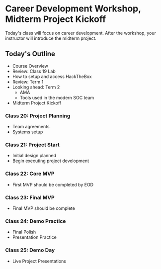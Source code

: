 # Career Development Workshop, Midterm Project Kickoff

Today's class will focus on career development. After the workshop, your instructor will introduce the midterm project.

## Today's Outline

- Course Overview
- Review: Class 19 Lab
- How to setup and access HackTheBox
- Review: Term 1
- Looking ahead: Term 2
  - AMA
  - Tools used in the modern SOC team
- Midterm Project Kickoff

### Class 20: Project Planning

- Team agreements
- Systems setup

### Class 21: Project Start

- Initial design planned
- Begin executing project development

### Class 22: Core MVP

- First MVP should be completed by EOD

### Class 23: Final MVP

- Final MVP should be complete

### Class 24: Demo Practice

- Final Polish
- Presentation Practice

### Class 25: Demo Day 

- Live Project Presentations

